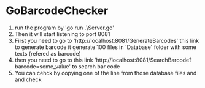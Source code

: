# GoBarcodeChecker

1. run the program by 'go run .\Server.go'  
2. Then it  will start listening to port 8081
3. First you need to go to  'http://localhost:8081/GenerateBarcodes'  this link to generate barcode
it generate 100 files in 'Database' folder with some texts (refered as barcode)
4. then you need to go to this link 'http://localhost:8081/SearchBarcode?barcode=some_value'  to search bar code 
5. You can cehck by copying one of the line from those database files and and check